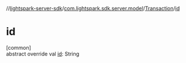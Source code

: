 //[lightspark-server-sdk](../../../index.md)/[com.lightspark.sdk.server.model](../index.md)/[Transaction](index.md)/[id](id.md)

# id

[common]\
abstract override val [id](id.md): String
